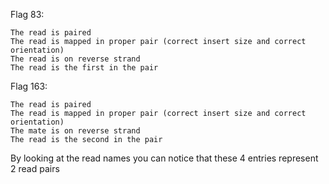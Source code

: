 Flag 83:
 
	The read is paired 
	The read is mapped in proper pair (correct insert size and correct orientation)
	The read is on reverse strand
	The read is the first in the pair

Flag 163:   
 
	The read is paired 
	The read is mapped in proper pair (correct insert size and correct orientation)
	The mate is on reverse strand
	The read is the second in the pair


By looking at the read names you can notice that these 4 entries represent 2 read pairs